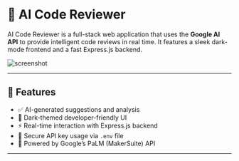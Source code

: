 # 🧠 AI Code Reviewer

AI Code Reviewer is a full-stack web application that uses the **Google AI API** to provide intelligent code reviews in real time. It features a sleek dark-mode frontend and a fast Express.js backend.

![screenshot](https://github.com/user-attachments/assets/ac19ec0c-b9dd-4248-93a3-523d2785358f)

---

## 🚀 Features

- ✅ AI-generated suggestions and analysis
- 🌙 Dark-themed developer-friendly UI
- ⚡ Real-time interaction with Express.js backend
- 🔐 Secure API key usage via `.env` file
- 🧠 Powered by Google’s PaLM (MakerSuite) API

---
